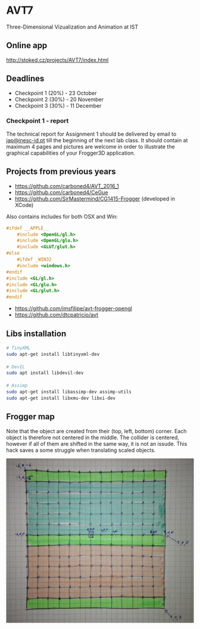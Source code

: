 # AVT7
Three-Dimensional Vizualization and Animation at IST

## Online app
http://stoked.cz/projects/AVT7/index.html

## Deadlines
- Checkpoint 1 (20%) - 23 October
- Checkpoint 2 (30%) - 20 November
- Checkpoint 3 (30%) - 11 December

### Checkpoint 1 - report
The technical report for Assignment 1 should be delivered by email to jap@inesc-id.pt till the beginning of the next lab class. It should contain at maximum 4 pages and pictures are welcome in order to illustrate the graphical capabilities of your Frogger3D application.

## Projects from previous years
- https://github.com/carboned4/AVT_2016_1
- https://github.com/carboned4/CeGue
- https://github.com/SirMastermind/CG1415-Frogger (developed in XCode)

Also contains includes for both OSX and Win:


``` c++
#ifdef __APPLE__
    #include <OpenGL/gl.h>
    #include <OpenGL/glu.h>
    #include <GLUT/glut.h>
#else
    #ifdef _WIN32
    #include <windows.h>
#endif
#include <GL/gl.h>
#include <GL/glu.h>
#include <GL/glut.h>
#endif
```
- https://github.com/jmsfilipe/avt-frogger-opengl
- https://github.com/dtcpatricio/avt

## Libs installation
``` bash
# TinyXML
sudo apt-get install libtinyxml-dev

# DevIL
sudo apt install libdevil-dev

# Assimp
sudo apt-get install libassimp-dev assimp-utils
sudo apt-get install libxmu-dev libxi-dev
```

## Frogger map
Note that the object are created from their (top, left, bottom) corner. Each object is therefore not centered in the middle. The collider is centered, however if all of them are shifted in the same way, it is not an issude. This hack saves a some struggle when translating scaled objects. 

![img/froggerMap.jpeg](img/froggerMap.jpeg)
